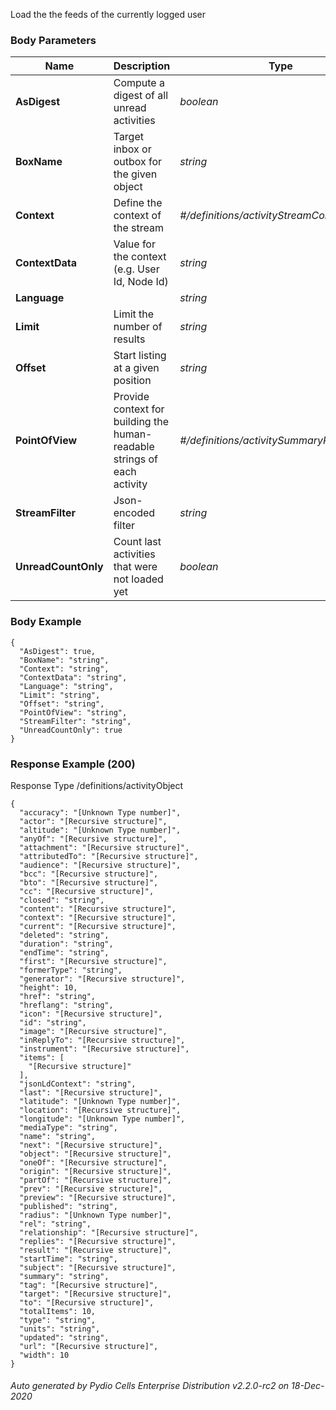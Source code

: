 






 
Load the the feeds of the currently logged user  


### Body Parameters

Name | Description | Type | Required
---|---|---|---
**AsDigest** | Compute a digest of all unread activities | _boolean_ |   
**BoxName** | Target inbox or outbox for the given object | _string_ |   
**Context** | Define the context of the stream | _#/definitions/activityStreamContext_ |   
**ContextData** | Value for the context (e.g. User Id, Node Id) | _string_ |   
**Language** |  | _string_ |   
**Limit** | Limit the number of results | _string_ |   
**Offset** | Start listing at a given position | _string_ |   
**PointOfView** | Provide context for building the human-readable strings of each activity | _#/definitions/activitySummaryPointOfView_ |   
**StreamFilter** | Json-encoded filter | _string_ |   
**UnreadCountOnly** | Count last activities that were not loaded yet | _boolean_ |   


### Body Example
```
{
  "AsDigest": true,
  "BoxName": "string",
  "Context": "string",
  "ContextData": "string",
  "Language": "string",
  "Limit": "string",
  "Offset": "string",
  "PointOfView": "string",
  "StreamFilter": "string",
  "UnreadCountOnly": true
}
```






### Response Example (200)
Response Type /definitions/activityObject

```
{
  "accuracy": "[Unknown Type number]",
  "actor": "[Recursive structure]",
  "altitude": "[Unknown Type number]",
  "anyOf": "[Recursive structure]",
  "attachment": "[Recursive structure]",
  "attributedTo": "[Recursive structure]",
  "audience": "[Recursive structure]",
  "bcc": "[Recursive structure]",
  "bto": "[Recursive structure]",
  "cc": "[Recursive structure]",
  "closed": "string",
  "content": "[Recursive structure]",
  "context": "[Recursive structure]",
  "current": "[Recursive structure]",
  "deleted": "string",
  "duration": "string",
  "endTime": "string",
  "first": "[Recursive structure]",
  "formerType": "string",
  "generator": "[Recursive structure]",
  "height": 10,
  "href": "string",
  "hreflang": "string",
  "icon": "[Recursive structure]",
  "id": "string",
  "image": "[Recursive structure]",
  "inReplyTo": "[Recursive structure]",
  "instrument": "[Recursive structure]",
  "items": [
    "[Recursive structure]"
  ],
  "jsonLdContext": "string",
  "last": "[Recursive structure]",
  "latitude": "[Unknown Type number]",
  "location": "[Recursive structure]",
  "longitude": "[Unknown Type number]",
  "mediaType": "string",
  "name": "string",
  "next": "[Recursive structure]",
  "object": "[Recursive structure]",
  "oneOf": "[Recursive structure]",
  "origin": "[Recursive structure]",
  "partOf": "[Recursive structure]",
  "prev": "[Recursive structure]",
  "preview": "[Recursive structure]",
  "published": "string",
  "radius": "[Unknown Type number]",
  "rel": "string",
  "relationship": "[Recursive structure]",
  "replies": "[Recursive structure]",
  "result": "[Recursive structure]",
  "startTime": "string",
  "subject": "[Recursive structure]",
  "summary": "string",
  "tag": "[Recursive structure]",
  "target": "[Recursive structure]",
  "to": "[Recursive structure]",
  "totalItems": 10,
  "type": "string",
  "units": "string",
  "updated": "string",
  "url": "[Recursive structure]",
  "width": 10
}
```




###### Auto generated by Pydio Cells Enterprise Distribution v2.2.0-rc2 on 18-Dec-2020
